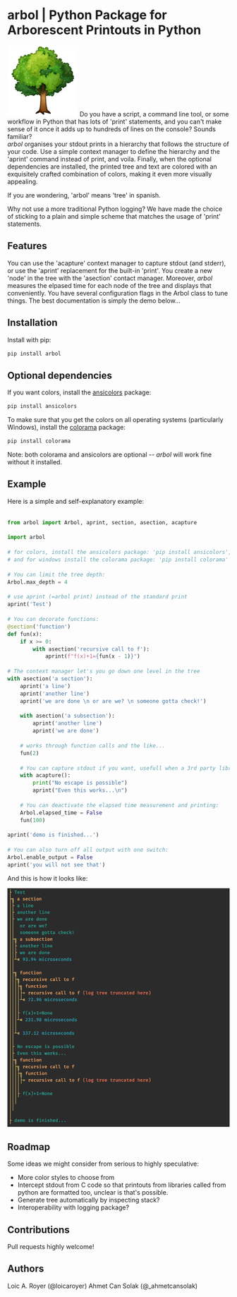 # arbol | Python Package for Arborescent Printouts in Python
![s](arbol.png) 
Do you have a script, a command line tool, or some workflow in Python that has lots of 'print' statements,
and you can't make sense of it once it adds up to hundreds of lines on the console? Sounds familiar?  
_arbol_ organises your stdout prints in a hierarchy that follows the structure of your code. Use a simple 
context manager to define the hierarchy and the 'aprint' command instead of print, and voila.
Finally, when the optional dependencies are installed, the printed tree and text are colored with an 
exquisitely crafted combination of colors, making it even more visually appealing.  

If you are wondering, 'arbol' means 'tree' in spanish.  

Why not use a more traditional Python logging? We have made the choice of sticking to a plain and simple 
scheme that matches the usage of 'print' statements.

## Features

You can use the 'acapture' context manager to capture stdout (and stderr), or use the 'aprint' replacement for the built-in 'print'.
You create a new 'node' in the tree with the 'asection' contact manager. Moreover, _arbol_ measures the elpased time for each node of the tree and displays that conveniently.
You have several configuration flags in the Arbol class to tune things.
The best documentation is simply the demo below...  

## Installation

Install with pip:

```sh
pip install arbol
```

## Optional dependencies

If you want colors, install the [ansicolors](https://pypi.org/project/ansicolors/) package:

```sh
pip install ansicolors
```

To make sure that you get the colors on all operating systems (particularly Windows), install the [colorama](https://pypi.org/project/colorama/)
package:

```sh
pip install colorama
```

Note: both colorama and ansicolors are optional -- _arbol_ will work fine without it installed.

## Example
Here is a simple and self-explanatory example:
```python

from arbol import Arbol, aprint, section, asection, acapture

import arbol

# for colors, install the ansicolors package: 'pip install ansicolors',
# and for windows install the colorama package: 'pip install colorama'

# You can limit the tree depth:
Arbol.max_depth = 4

# use aprint (=arbol print) instead of the standard print
aprint('Test')

# You can decorate functions:
@section('function')
def fun(x):
    if x >= 0:
        with asection('recursive call to f'):
            aprint(f"f(x)+1={fun(x - 1)}")

# The context manager let's you go down one level in the tree
with asection('a section'):
    aprint('a line')
    aprint('another line')
    aprint('we are done \n or are we? \n someone gotta check!')

    with asection('a subsection'):
        aprint('another line')
        aprint('we are done')

    # works through function calls and the like...
    fun(2)

    # You can capture stdout if you want, usefull when a 3rd party library has printouts that you want to capture...
    with acapture():
        print("No escape is possible")
        aprint("Even this works...\n")

    # You can deactivate the elapsed time measurement and printing:
    Arbol.elapsed_time = False
    fun(100)

aprint('demo is finished...')

# You can also turn off all output with one switch:
Arbol.enable_output = False
aprint('you will not see that')


```

And this is how it looks like:

![example](example.png)

## Roadmap
Some ideas we might consider from serious to highly speculative:
- More color styles to choose from
- Intercept stdout from C code so that printouts from libraries called from python are formatted too, unclear is that's possible.
- Generate tree automatically by inspecting stack?
- Interoperability with logging package? 

## Contributions

Pull requests highly welcome! 

## Authors

Loic A. Royer (@loicaroyer)
Ahmet Can Solak (@_ahmetcansolak)


